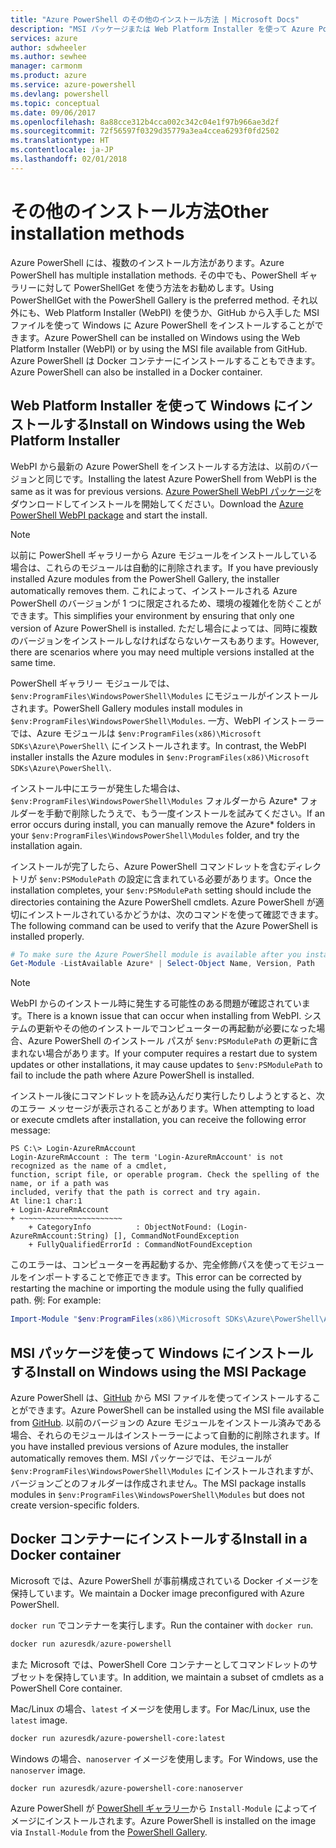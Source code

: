 ```yaml
---
title: "Azure PowerShell のその他のインストール方法 | Microsoft Docs"
description: "MSI パッケージまたは Web Platform Installer を使って Azure PowerShell をインストールする方法について説明します。"
services: azure
author: sdwheeler
ms.author: sewhee
manager: carmonm
ms.product: azure
ms.service: azure-powershell
ms.devlang: powershell
ms.topic: conceptual
ms.date: 09/06/2017
ms.openlocfilehash: 8a88cce312b4cca002c342c04e1f97b966ae3d2f
ms.sourcegitcommit: 72f56597f0329d35779a3ea4ccea6293f0fd2502
ms.translationtype: HT
ms.contentlocale: ja-JP
ms.lasthandoff: 02/01/2018
---
```

# <a name="other-installation-methods"></a><span data-ttu-id="356d8-103">その他のインストール方法</span><span class="sxs-lookup"><span data-stu-id="356d8-103">Other installation methods</span></span>

<span data-ttu-id="356d8-104">Azure PowerShell には、複数のインストール方法があります。</span><span class="sxs-lookup"><span data-stu-id="356d8-104">Azure PowerShell has multiple installation methods.</span></span> <span data-ttu-id="356d8-105">その中でも、PowerShell ギャラリーに対して PowerShellGet を使う方法をお勧めします。</span><span class="sxs-lookup"><span data-stu-id="356d8-105">Using PowerShellGet with the PowerShell Gallery is the preferred method.</span></span> <span data-ttu-id="356d8-106">それ以外にも、Web Platform Installer (WebPI) を使うか、GitHub から入手した MSI ファイルを使って Windows に Azure PowerShell をインストールすることができます。</span><span class="sxs-lookup"><span data-stu-id="356d8-106">Azure PowerShell can be installed on Windows using the Web Platform Installer (WebPI) or by using the MSI file available from GitHub.</span></span> <span data-ttu-id="356d8-107">Azure PowerShell は Docker コンテナーにインストールすることもできます。</span><span class="sxs-lookup"><span data-stu-id="356d8-107">Azure PowerShell can also be installed in a Docker container.</span></span>

## <a name="install-on-windows-using-the-web-platform-installer"></a><span data-ttu-id="356d8-108">Web Platform Installer を使って Windows にインストールする</span><span class="sxs-lookup"><span data-stu-id="356d8-108">Install on Windows using the Web Platform Installer</span></span>

<span data-ttu-id="356d8-109">WebPI から最新の Azure PowerShell をインストールする方法は、以前のバージョンと同じです。</span><span class="sxs-lookup"><span data-stu-id="356d8-109">Installing the latest Azure PowerShell from WebPI is the same as it was for previous versions.</span></span>
<span data-ttu-id="356d8-110">[Azure PowerShell WebPI パッケージ](http://aka.ms/webpi-azps)をダウンロードしてインストールを開始してください。</span><span class="sxs-lookup"><span data-stu-id="356d8-110">Download the [Azure PowerShell WebPI package](http://aka.ms/webpi-azps) and start the install.</span></span>

> [!NOTE]
> <span data-ttu-id="356d8-111">以前に PowerShell ギャラリーから Azure モジュールをインストールしている場合は、これらのモジュールは自動的に削除されます。</span><span class="sxs-lookup"><span data-stu-id="356d8-111">If you have previously installed Azure modules from the PowerShell Gallery, the installer automatically removes them.</span></span> <span data-ttu-id="356d8-112">これによって、インストールされる Azure PowerShell のバージョンが 1 つに限定されるため、環境の複雑化を防ぐことができます。</span><span class="sxs-lookup"><span data-stu-id="356d8-112">This simplifies your environment by ensuring that only one version of Azure PowerShell is installed.</span></span> <span data-ttu-id="356d8-113">ただし場合によっては、同時に複数のバージョンをインストールしなければならないケースもあります。</span><span class="sxs-lookup"><span data-stu-id="356d8-113">However, there are scenarios where you may need multiple versions installed at the same time.</span></span>
>
> <span data-ttu-id="356d8-114">PowerShell ギャラリー モジュールでは、`$env:ProgramFiles\WindowsPowerShell\Modules` にモジュールがインストールされます。</span><span class="sxs-lookup"><span data-stu-id="356d8-114">PowerShell Gallery modules install modules in `$env:ProgramFiles\WindowsPowerShell\Modules`.</span></span> <span data-ttu-id="356d8-115">一方、WebPI インストーラーでは、Azure モジュールは `$env:ProgramFiles(x86)\Microsoft SDKs\Azure\PowerShell\` にインストールされます。</span><span class="sxs-lookup"><span data-stu-id="356d8-115">In contrast, the WebPI installer installs the Azure modules in `$env:ProgramFiles(x86)\Microsoft SDKs\Azure\PowerShell\`.</span></span>
>
> <span data-ttu-id="356d8-116">インストール中にエラーが発生した場合は、`$env:ProgramFiles\WindowsPowerShell\Modules` フォルダーから Azure\* フォルダーを手動で削除したうえで、もう一度インストールを試みてください。</span><span class="sxs-lookup"><span data-stu-id="356d8-116">If an error occurs during install, you can manually remove the Azure\* folders in your `$env:ProgramFiles\WindowsPowerShell\Modules` folder, and try the installation again.</span></span>

<span data-ttu-id="356d8-117">インストールが完了したら、Azure PowerShell コマンドレットを含むディレクトリが `$env:PSModulePath` の設定に含まれている必要があります。</span><span class="sxs-lookup"><span data-stu-id="356d8-117">Once the installation completes, your `$env:PSModulePath` setting should include the directories containing the Azure PowerShell cmdlets.</span></span> <span data-ttu-id="356d8-118">Azure PowerShell が適切にインストールされているかどうかは、次のコマンドを使って確認できます。</span><span class="sxs-lookup"><span data-stu-id="356d8-118">The following command can be used to verify that the Azure PowerShell is installed properly.</span></span>

```powershell
# To make sure the Azure PowerShell module is available after you install
Get-Module -ListAvailable Azure* | Select-Object Name, Version, Path
```

> [!NOTE]
> <span data-ttu-id="356d8-119">WebPI からのインストール時に発生する可能性のある問題が確認されています。</span><span class="sxs-lookup"><span data-stu-id="356d8-119">There is a known issue that can occur when installing from WebPI.</span></span> <span data-ttu-id="356d8-120">システムの更新やその他のインストールでコンピューターの再起動が必要になった場合、Azure PowerShell のインストール パスが `$env:PSModulePath` の更新に含まれない場合があります。</span><span class="sxs-lookup"><span data-stu-id="356d8-120">If your computer requires a restart due to system updates or other installations, it may cause updates to `$env:PSModulePath` to fail to include the path where Azure PowerShell is installed.</span></span>

<span data-ttu-id="356d8-121">インストール後にコマンドレットを読み込んだり実行したりしようとすると、次のエラー メッセージが表示されることがあります。</span><span class="sxs-lookup"><span data-stu-id="356d8-121">When attempting to load or execute cmdlets after installation, you can receive the following error message:</span></span>

```
PS C:\> Login-AzureRmAccount
Login-AzureRmAccount : The term 'Login-AzureRmAccount' is not recognized as the name of a cmdlet,
function, script file, or operable program. Check the spelling of the name, or if a path was
included, verify that the path is correct and try again.
At line:1 char:1
+ Login-AzureRmAccount
+ ~~~~~~~~~~~~~~~~~~~~~~~
    + CategoryInfo          : ObjectNotFound: (Login-AzureRmAccount:String) [], CommandNotFoundException
    + FullyQualifiedErrorId : CommandNotFoundException
```

<span data-ttu-id="356d8-122">このエラーは、コンピューターを再起動するか、完全修飾パスを使ってモジュールをインポートすることで修正できます。</span><span class="sxs-lookup"><span data-stu-id="356d8-122">This error can be corrected by restarting the machine or importing the module using the fully qualified path.</span></span> <span data-ttu-id="356d8-123">例: </span><span class="sxs-lookup"><span data-stu-id="356d8-123">For example:</span></span>

```powershell
Import-Module "$env:ProgramFiles(x86)\Microsoft SDKs\Azure\PowerShell\AzureRM.psd1"
```

## <a name="install-on-windows-using-the-msi-package"></a><span data-ttu-id="356d8-124">MSI パッケージを使って Windows にインストールする</span><span class="sxs-lookup"><span data-stu-id="356d8-124">Install on Windows using the MSI Package</span></span>

<span data-ttu-id="356d8-125">Azure PowerShell は、[GitHub](https://aka.ms/azps-release) から MSI ファイルを使ってインストールすることができます。</span><span class="sxs-lookup"><span data-stu-id="356d8-125">Azure PowerShell can be installed using the MSI file available from [GitHub](https://aka.ms/azps-release).</span></span> <span data-ttu-id="356d8-126">以前のバージョンの Azure モジュールをインストール済みである場合、それらのモジュールはインストーラーによって自動的に削除されます。</span><span class="sxs-lookup"><span data-stu-id="356d8-126">If you have installed previous versions of Azure modules, the installer automatically removes them.</span></span> <span data-ttu-id="356d8-127">MSI パッケージでは、モジュールが `$env:ProgramFiles\WindowsPowerShell\Modules` にインストールされますが、バージョンごとのフォルダーは作成されません。</span><span class="sxs-lookup"><span data-stu-id="356d8-127">The MSI package installs modules in `$env:ProgramFiles\WindowsPowerShell\Modules` but does not create version-specific folders.</span></span>

## <a name="install-in-a-docker-container"></a><span data-ttu-id="356d8-128">Docker コンテナーにインストールする</span><span class="sxs-lookup"><span data-stu-id="356d8-128">Install in a Docker container</span></span>

<span data-ttu-id="356d8-129">Microsoft では、Azure PowerShell が事前構成されている Docker イメージを保持しています。</span><span class="sxs-lookup"><span data-stu-id="356d8-129">We maintain a Docker image preconfigured with Azure PowerShell.</span></span>

<span data-ttu-id="356d8-130">`docker run` でコンテナーを実行します。</span><span class="sxs-lookup"><span data-stu-id="356d8-130">Run the container with `docker run`.</span></span>

```powershell
docker run azuresdk/azure-powershell
```

<span data-ttu-id="356d8-131">また Microsoft では、PowerShell Core コンテナーとしてコマンドレットのサブセットを保持しています。</span><span class="sxs-lookup"><span data-stu-id="356d8-131">In addition, we maintain a subset of cmdlets as a PowerShell Core container.</span></span>

<span data-ttu-id="356d8-132">Mac/Linux の場合、`latest` イメージを使用します。</span><span class="sxs-lookup"><span data-stu-id="356d8-132">For Mac/Linux, use the `latest` image.</span></span>

```bash
docker run azuresdk/azure-powershell-core:latest
```

<span data-ttu-id="356d8-133">Windows の場合、`nanoserver` イメージを使用します。</span><span class="sxs-lookup"><span data-stu-id="356d8-133">For Windows, use the `nanoserver` image.</span></span>

```powershell
docker run azuresdk/azure-powershell-core:nanoserver
```

<span data-ttu-id="356d8-134">Azure PowerShell が [PowerShell ギャラリー](https://www.powershellgallery.com/)から `Install-Module` によってイメージにインストールされます。</span><span class="sxs-lookup"><span data-stu-id="356d8-134">Azure PowerShell is installed on the image via `Install-Module` from the [PowerShell Gallery](https://www.powershellgallery.com/).</span></span>
